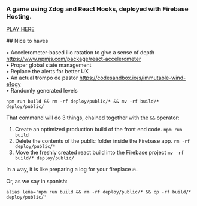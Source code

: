 ### A game using Zdog and React Hooks, deployed with Firebase Hosting.

[PLAY HERE](http://hanoi-dog.firebaseapp.com)

## Nice to haves

• Accelerometer-based illo rotation to give a sense of depth https://www.npmjs.com/package/react-accelerometer  
• Proper global state management  
• Replace the alerts for better UX  
• An actual trompo de pastor https://codesandbox.io/s/immutable-wind-e1qgy  
• Randomly generated levels  

```
npm run build && rm -rf deploy/public/* && mv -rf build/* deploy/public/
```

That command will do 3 things, chained together with the `&&` operator:

1. Create an optimized production build of the front end code. `npm run build`
2. Delete the contents of the public folder inside the Firebase app. `rm -rf deploy/public/*`
3. Move the freshly created react build into the Firebase project `mv -rf build/* deploy/public/`

In a way, it is like preparing a log for your fireplace 🔥.

Or, as we say in spanish:

```
alias leña='npm run build && rm -rf deploy/public/* && cp -rf build/* deploy/public/' 
```